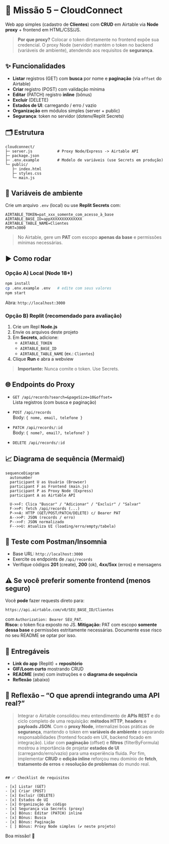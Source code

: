 # 🧩 Missão 5 – CloudConnect

Web app simples (cadastro de **Clientes**) com **CRUD** em Airtable via **Node proxy** + frontend em HTML/CSS/JS.

> **Por que proxy?** Colocar o token diretamente no frontend expõe sua credencial. O proxy Node (servidor) mantém o token no backend (variáveis de ambiente), atendendo aos requisitos de **segurança**.


## ✨ Funcionalidades

- **Listar** registros (GET) com **busca** por nome e **paginação** (via `offset` do Airtable)
- **Criar** registro (POST) com validação mínima
- **Editar** (PATCH) registro **inline** (bônus)
- **Excluir** (DELETE)
- **Estados de UI**: carregando / erro / vazio
- **Organização** em módulos simples (server + public)
- **Segurança**: token no servidor (dotenv/Replit Secrets)


## 🗂️ Estrutura

```
cloudconnect/
├─ server.js           # Proxy Node/Express -> Airtable API
├─ package.json
├─ .env.example        # Modelo de variáveis (use Secrets em produção)
└─ public/
   ├─ index.html
   ├─ styles.css
   └─ main.js
```

## 🔐 Variáveis de ambiente

Crie um arquivo `.env` (local) ou use **Replit Secrets** com:

```
AIRTABLE_TOKEN=pat_xxx_somente_com_acesso_à_base
AIRTABLE_BASE_ID=appXXXXXXXXXXXXXX
AIRTABLE_TABLE_NAME=Clientes
PORT=3000
```

> No Airtable, gere um **PAT** com escopo **apenas da base** e permissões mínimas necessárias.


## ▶️ Como rodar

### Opção A) Local (Node 18+)

```bash
npm install
cp .env.example .env   # edite com seus valores
npm start
```
Abra: `http://localhost:3000`

### Opção B) Replit (recomendado para avaliação)

1. Crie um Repl **Node.js**
2. Envie os arquivos deste projeto
3. Em **Secrets**, adicione:
   - `AIRTABLE_TOKEN`
   - `AIRTABLE_BASE_ID`
   - `AIRTABLE_TABLE_NAME` (ex.: `Clientes`)
4. Clique **Run** e abra a webview

> **Importante:** Nunca comite o token. Use Secrets.


## 🌐 Endpoints do Proxy

- `GET /api/records?search=&pageSize=10&offset=`  
  Lista registros (com busca e paginação)

- `POST /api/records`  
  Body: `{ nome, email, telefone }`

- `PATCH /api/records/:id`  
  Body: `{ nome?, email?, telefone? }`

- `DELETE /api/records/:id`


## 📈 Diagrama de sequência (Mermaid)

```mermaid
sequenceDiagram
  autonumber
  participant U as Usuário (Browser)
  participant F as Frontend (main.js)
  participant P as Proxy Node (Express)
  participant A as Airtable API

  U->>F: Clica "Buscar" / "Adicionar" / "Excluir" / "Salvar"
  F->>P: fetch /api/records (...)
  P->>A: HTTP (GET/POST/PATCH/DELETE) c/ Bearer PAT
  A-->>P: JSON (records / erro)
  P-->>F: JSON normalizado
  F-->>U: Atualiza UI (loading/erro/empty/tabela)
```

## 🧪 Teste com Postman/Insomnia

- Base URL: `http://localhost:3000`
- Exercite os endpoints de `/api/records`
- Verifique códigos **201** (create), **200** (ok), **4xx/5xx** (erros) e mensagens

## ⚠️ Se você preferir **somente frontend** (menos seguro)

Você **pode** fazer requests direto para:
```
https://api.airtable.com/v0/SEU_BASE_ID/Clientes
```
com `Authorization: Bearer SEU_PAT`.  
**Risco:** o token fica exposto no JS. **Mitigação:** PAT com escopo **somente dessa base** e permissões estritamente necessárias. Documente esse risco no seu README se optar por isso.


## 🎥 Entregáveis

- **Link do app** (Replit) + **repositório**
- **GIF/Loom curto** mostrando CRUD
- **README** (este) com instruções e o **diagrama de sequência**
- **Reflexão** (abaixo)


## 🧠 Reflexão – “O que aprendi integrando uma API real?”

> Integrar o Airtable consolidou meu entendimento de **APIs REST** e do ciclo completo de uma requisição: **métodos HTTP**, **headers** e **payloads JSON**. Com o **proxy Node**, internalizei boas práticas de **segurança**, mantendo o token em **variáveis de ambiente** e separando responsabilidades (frontend focado em UX, backend focado em integração). Lidar com **paginação** (offset) e **filtros** (filterByFormula) mostrou a importância de projetar **estados de UI** (carregando/erro/vazio) para uma experiência fluida. Por fim, implementar **CRUD** e **edição inline** reforçou meu domínio de **fetch**, **tratamento de erros** e **resolução de problemas** do mundo real.
```

## ✅ Checklist de requisitos

- [x] Listar (GET)
- [x] Criar (POST)
- [x] Excluir (DELETE)
- [x] Estados de UI
- [x] Organização de código
- [x] Segurança via Secrets (proxy)
- [x] Bônus: Editar (PATCH) inline
- [x] Bônus: Busca
- [x] Bônus: Paginação
- [ ] Bônus: Proxy Node simples (✔︎ neste projeto)
```

Boa missão! 🚀
